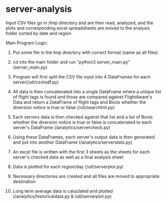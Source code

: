 # server-analysis

Input CSV files go in /tmp directory and are then read, analyzed, and the plots and corresponding excel spreadsheets are moved to the analysis folder sorted by date and region


Main Program Logic:
1) Put some file in the tmp directory with correct format (same as all files)

2) cd into the main folder and run "python3 server_main.py" (server_main.py)

3) Program will first split the CSV file input into 4 DataFrames for each server(/utl/csvtodf.py)

4) All data is then concatenated into a single DataFrame where a unique list of flight tags is found and those are compared against        FlightAware's Data and return a DataFrame of flight tags and Bools whether the diversion notice is true or false (/utl/searchtml.py)

5) Each servers data is then checked against that list and a list of Bools whether the diversion notice is true or false is concatenated to each server's DataFrame (/analytics/servercheck.py)

6) Using these DataFrames, each server's output data is then generated and put into another DataFrame (/analytics/serverstats.py)

7) An excel file is written with the first 3 sheets as the sheets for each server's checked data as well as a final analysis sheet

8) Data is plotted for each region/day (/utl/serverplot.py)

9) Necessary directories are created and all files are moved to appropriate destination

10) Long term average data is caluclated and plotted (/analytics/historicaldata.py & /utl/serverplot.py)